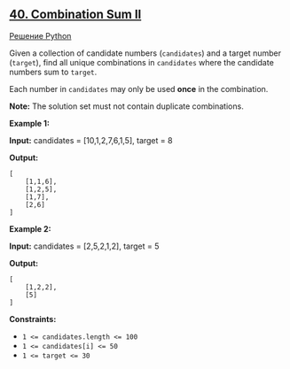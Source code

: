 ## [40\. Combination Sum II](https://leetcode.com/problems/combination-sum-ii/description/)

[Решение Python](https://leetcode.com/problems/rotate-array/submissions/1032012453/)


Given a collection of candidate numbers (`candidates`) and a target number (`target`), find all unique combinations in `candidates` where the candidate numbers sum to `target`.

Each number in `candidates` may only be used **once** in the combination.

**Note:** The solution set must not contain duplicate combinations.

**Example 1:**

**Input:** candidates = [10,1,2,7,6,1,5], target = 8

**Output:**

    [
        [1,1,6],
        [1,2,5],
        [1,7],
        [2,6]
    ]

**Example 2:**

**Input:** candidates = [2,5,2,1,2], target = 5

**Output:**

    [
        [1,2,2],
        [5]
    ] 

**Constraints:**

*   `1 <= candidates.length <= 100`
*   `1 <= candidates[i] <= 50`
*   `1 <= target <= 30`